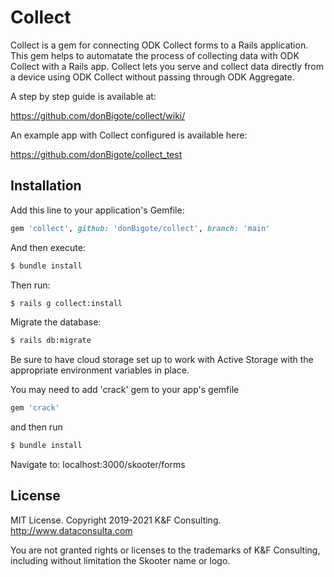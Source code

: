 # Collect
Collect is a gem for connecting ODK Collect forms to a Rails application. This gem helps to automatate the process of collecting data with ODK Collect with a Rails app. Collect lets you serve and collect data directly from a device using ODK Collect without passing through ODK Aggregate.

A step by step guide is available at:

https://github.com/donBigote/collect/wiki/

An example app with Collect configured is available here:

https://github.com/donBigote/collect_test


## Installation
Add this line to your application's Gemfile:

```ruby
gem 'collect', github: 'donBigote/collect', branch: 'main'
```

And then execute:
```bash
$ bundle install
```

Then run:
```bash
$ rails g collect:install
```

Migrate the database:
```bash
$ rails db:migrate
```

Be sure to have cloud storage set up to work with Active Storage with the appropriate environment variables in place.


You may need to add 'crack' gem to your app's gemfile 
```bash
gem 'crack'
```
and then run
```bash
$ bundle install
```

Navigate to: 
localhost:3000/skooter/forms


## License

MIT License. Copyright 2019-2021 K&F Consulting. http://www.dataconsulta.com

You are not granted rights or licenses to the trademarks of K&F Consulting, including without limitation the Skooter name or logo.
